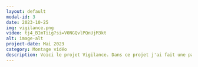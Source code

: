 ```yaml
---
layout: default
modal-id: 3
date: 2023-10-25
img: vigilance.png
video: tj4_BImTiig?si=V0NGQvlPQnUjM3kt
alt: image-alt
project-date: Mai 2023
category: Montage vidéo
description: Voici le projet Vigilance. Dans ce projet j'ai fait une partie du montage vidéo et sonore, filmer des scènes et fait la musique du générique. Ce projet à pu être exposer sur trois projecteurs et sur une télé catodique. Ce projet montre une société ou tout est sous observation dans la routine d'un jeune homme dans un monde dystopique.
---
```

